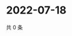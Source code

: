 # 2022-07-18

共 0 条

<!-- BEGIN WEIBO -->
<!-- 最后更新时间 Mon Jul 18 2022 20:32:13 GMT+0800 (China Standard Time) -->

<!-- END WEIBO -->
